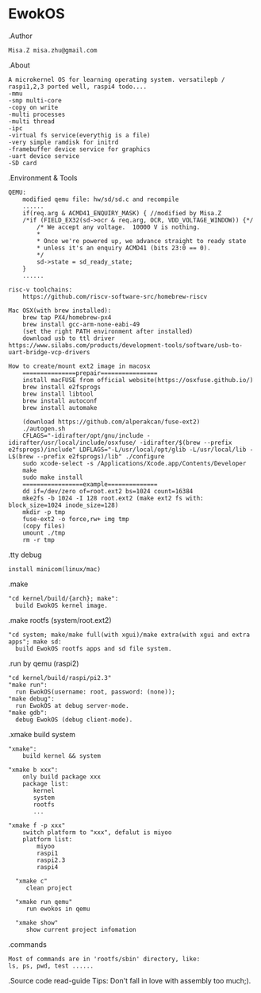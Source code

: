 # EwokOS

.Author

	Misa.Z misa.zhu@gmail.com

.About

	A microkernel OS for learning operating system. versatilepb / raspi1,2,3 ported well, raspi4 todo....
	-mmu
	-smp multi-core
	-copy on write
	-multi processes
	-multi thread
	-ipc
	-virtual fs service(everythig is a file)
	-very simple ramdisk for initrd
	-framebuffer device service for graphics
	-uart device service
	-SD card

.Environment & Tools

	QEMU: 
		modified qemu file: hw/sd/sd.c and recompile
		......
		if(req.arg & ACMD41_ENQUIRY_MASK) { //modified by Misa.Z 
		/*if (FIELD_EX32(sd->ocr & req.arg, OCR, VDD_VOLTAGE_WINDOW)) {*/
			/* We accept any voltage.  10000 V is nothing.
			*
			* Once we're powered up, we advance straight to ready state
			* unless it's an enquiry ACMD41 (bits 23:0 == 0).
			*/
			sd->state = sd_ready_state;
		}
		......
	
	risc-v toolchains:
		https://github.com/riscv-software-src/homebrew-riscv

	Mac OSX(with brew installed):	
		brew tap PX4/homebrew-px4
		brew install gcc-arm-none-eabi-49
		(set the right PATH environment after installed)
		download usb to ttl driver https://www.silabs.com/products/development-tools/software/usb-to-uart-bridge-vcp-drivers
		
	How to create/mount ext2 image in macosx
		===============prepair================
		install macFUSE from official website(https://osxfuse.github.io/)
		brew install e2fsprogs
		brew install libtool 
		brew install autoconf
		brew install automake

		(download https://github.com/alperakcan/fuse-ext2)
		./autogen.sh
		CFLAGS="-idirafter/opt/gnu/include -idirafter/usr/local/include/osxfuse/ -idirafter/$(brew --prefix e2fsprogs)/include" LDFLAGS="-L/usr/local/opt/glib -L/usr/local/lib -L$(brew --prefix e2fsprogs)/lib" ./configure
		sudo xcode-select -s /Applications/Xcode.app/Contents/Developer
		make
		sudo make install
		=================example==============
		dd if=/dev/zero of=root.ext2 bs=1024 count=16384
 		mke2fs -b 1024 -I 128 root.ext2 (make ext2 fs with: block_size=1024 inode_size=128)
 		mkdir -p tmp
		fuse-ext2 -o force,rw+ img tmp
 		(copy files)
 		umount ./tmp
 		rm -r tmp
.tty debug
	
	install minicom(linux/mac)
	
.make 
	
	"cd kernel/build/{arch}; make":
	  build EwokOS kernel image.
	
.make rootfs (system/root.ext2)
	
	"cd system; make/make full(with xgui)/make extra(with xgui and extra apps"; make sd:
	  build EwokOS rootfs apps and sd file system.
	
.run by qemu (raspi2)
	
	"cd kernel/build/raspi/pi2.3"
	"make run":
	  run EwokOS(username: root, password: (none));
	"make debug":
	  run EwokOS at debug server-mode.
	"make gdb":
	  debug EwokOS (debug client-mode).

.xmake build system

    "xmake":
        build kernel && system

    "xmake b xxx":
        only build package xxx
        package list:
           kernel
           system
           rootfs
           ...

    "xmake f -p xxx"
        switch platform to "xxx", defalut is miyoo
        platform list:
            miyoo
            raspi1
            raspi2.3
            raspi4
            
      "xmake c"
         clean project

      "xmake run qemu"
         run ewokos in qemu
         
      "xmake show"
         show current project infomation      

.commands 
	
	Most of commands are in 'rootfs/sbin' directory, like:
	ls, ps, pwd, test ......

.Source code read-guide
	Tips: Don't fall in love with assembly too much;).

